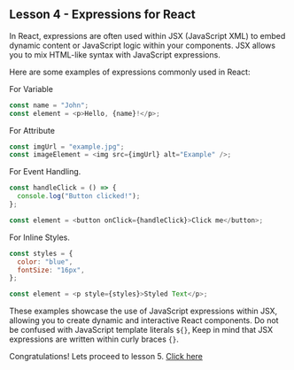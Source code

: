 ## Lesson 4 - Expressions for React

In React, expressions are often used within JSX (JavaScript XML) to embed dynamic content or JavaScript logic within your components. JSX allows you to mix HTML-like syntax with JavaScript expressions.

Here are some examples of expressions commonly used in React:

For Variable

```js
const name = "John";
const element = <p>Hello, {name}!</p>;
```

For Attribute

```js
const imgUrl = "example.jpg";
const imageElement = <img src={imgUrl} alt="Example" />;
```

For Event Handling.

```js
const handleClick = () => {
  console.log("Button clicked!");
};

const element = <button onClick={handleClick}>Click me</button>;
```

For Inline Styles.

```js
const styles = {
  color: "blue",
  fontSize: "16px",
};

const element = <p style={styles}>Styled Text</p>;
```

These examples showcase the use of JavaScript expressions within JSX, allowing you to create dynamic and interactive React components. Do not be confused with JavaScript template literals `${}`, Keep in mind that JSX expressions are written within curly braces `{}`.

Congratulations! Lets proceed to lesson 5. [Click here](https://github.com/sharproyalz/todo-list-react-tutorial/blob/main/javascript_tutorial/5_lesson.md)

